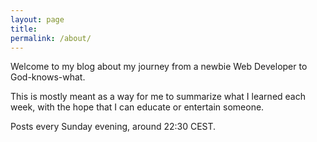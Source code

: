 ```yaml
---
layout: page
title:
permalink: /about/
---
```


Welcome to my blog about my journey from a newbie Web Developer to God-knows-what.

This is mostly meant as a way for me to summarize what I learned each week, with the hope that I can educate or entertain someone.

Posts every Sunday evening, around 22:30 CEST.